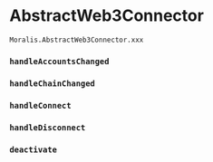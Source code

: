 

# AbstractWeb3Connector

`Moralis.AbstractWeb3Connector.xxx`

 
### `handleAccountsChanged`

### `handleChainChanged`

### `handleConnect`

### `handleDisconnect`

### `deactivate`

